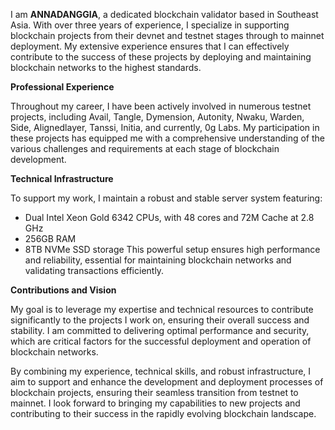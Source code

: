 I am **ANNADANGGIA**, a dedicated blockchain validator based in Southeast Asia. With over three years of experience, I specialize in supporting blockchain projects from their devnet and testnet stages through to mainnet deployment. My extensive experience ensures that I can effectively contribute to the success of these projects by deploying and maintaining blockchain networks to the highest standards.

**Professional Experience**

Throughout my career, I have been actively involved in numerous testnet projects, including Avail, Tangle, Dymension, Autonity, Nwaku, Warden, Side, Alignedlayer, Tanssi, Initia, and currently, 0g Labs. My participation in these projects has equipped me with a comprehensive understanding of the various challenges and requirements at each stage of blockchain development.

**Technical Infrastructure**

To support my work, I maintain a robust and stable server system featuring:

- Dual Intel Xeon Gold 6342 CPUs, with 48 cores and 72M Cache at 2.8 GHz
- 256GB RAM
- 8TB NVMe SSD storage
This powerful setup ensures high performance and reliability, essential for maintaining blockchain networks and validating transactions efficiently.

**Contributions and Vision**

My goal is to leverage my expertise and technical resources to contribute significantly to the projects I work on, ensuring their overall success and stability. I am committed to delivering optimal performance and security, which are critical factors for the successful deployment and operation of blockchain networks.

By combining my experience, technical skills, and robust infrastructure, I aim to support and enhance the development and deployment processes of blockchain projects, ensuring their seamless transition from testnet to mainnet. I look forward to bringing my capabilities to new projects and contributing to their success in the rapidly evolving blockchain landscape.

<!---
annadanggia/annadanggia is a ✨ special ✨ repository because its `README.md` (this file) appears on your GitHub profile.
You can click the Preview link to take a look at your changes.
--->
